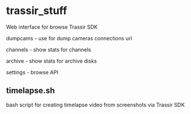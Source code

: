 # trassir_stuff
Web interface for browse Trassir SDK

dumpcams - use for dump cameras connections url

channels - show stats for channels

archive - show stats for archive disks

settings - browse API

## timelapse.sh
bash script for creating timelapse video from screenshots via Trassir SDK
